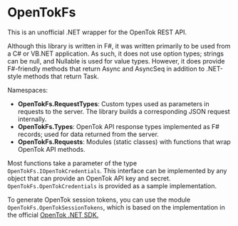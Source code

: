 ﻿# OpenTokFs

This is an unofficial .NET wrapper for the OpenTok REST API.

Although this library is written in F#, it was written primarily to be used
from a C# or VB.NET application. As such, it does not use option types;
strings can be null, and Nullable<T> is used for value types. However, it does
provide F#-friendly methods that return Async<T> and AsyncSeq<T> in addition
to .NET-style methods that return Task<T>.

Namespaces:

* **OpenTokFs.RequestTypes**: Custom types used as parameters in requests to the server. The library builds a corresponding JSON request internally.
* **OpenTokFs.Types**: OpenTok API response types implemented as F# records; used for data returned from the server.
* **OpenTokFs.Requests**: Modules (static classes) with functions that wrap OpenTok API methods.

Most functions take a parameter of the type `OpenTokFs.IOpenTokCredentials`.
This interface can be implemented by any object that can provide an OpenTok
API key and secret. `OpenTokFs.OpenTokCredentials` is provided as a sample
implementation.

To generate OpenTok session tokens, you can use the module
`OpenTokFs.OpenTokSessionTokens`, which is based on the implementation in the
official [OpenTok .NET SDK.](https://github.com/opentok/Opentok-.NET-SDK)
